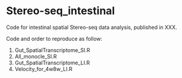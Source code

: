 # Stereo-seq_intestinal
Code for intestinal spatial Stereo-seq data analysis, published in XXX.


Code and order to reproduce as follow:
1. Gut_SpatialTranscriptome_SI.R
2. All_monocle_SI.R
3. Gut_SpatialTranscriptome_LI.R
4. Velocity_for_4w8w_LI.R

